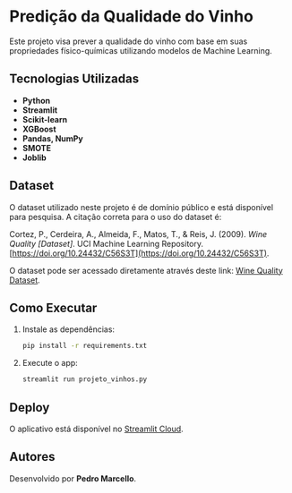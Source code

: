# Predição da Qualidade do Vinho

Este projeto visa prever a qualidade do vinho com base em suas propriedades físico-químicas utilizando modelos de Machine Learning.

## Tecnologias Utilizadas

- **Python**
- **Streamlit**
- **Scikit-learn**
- **XGBoost**
- **Pandas, NumPy**
- **SMOTE**
- **Joblib**

## Dataset

O dataset utilizado neste projeto é de domínio público e está disponível para pesquisa. A citação correta para o uso do dataset é:

Cortez, P., Cerdeira, A., Almeida, F., Matos, T., & Reis, J. (2009). *Wine Quality [Dataset]*. UCI Machine Learning Repository. [https://doi.org/10.24432/C56S3T](https://doi.org/10.24432/C56S3T).

O dataset pode ser acessado diretamente através deste link: [Wine Quality Dataset](https://archive.ics.uci.edu/dataset/186/wine+quality).

## Como Executar

1. Instale as dependências:

    ```bash
    pip install -r requirements.txt
    ```

2. Execute o app:

    ```bash
    streamlit run projeto_vinhos.py
    ```

## Deploy

O aplicativo está disponível no [Streamlit Cloud](https://wine-quality-predictor-vjeskblj3zgjbjgsddzjto.streamlit.app).

## Autores

Desenvolvido por **Pedro Marcello**.
